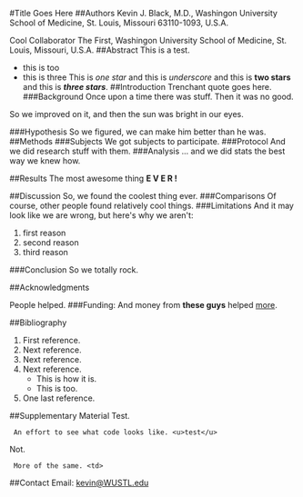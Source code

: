 #Title Goes Here
##Authors
Kevin J. Black, M.D., Washingon University School of Medicine, St. Louis, Missouri 63110-1093, U.S.A.

Cool Collaborator The First, Washingon University School of Medicine, St. Louis, Missouri, U.S.A.
##Abstract
This is a test.
- this is too
- this is three
This is *one star* and this is _underscore_ and this is **two stars** and this is ***three stars***.
##Introduction
	Trenchant quote goes here.
###Background
Once upon a time there was stuff. Then it was no good.

So we improved on it, and then the sun was bright in our eyes.

###Hypothesis
So we figured, we can make him better than he was.
##Methods
###Subjects
We got subjects to participate.
###Protocol
And we did research stuff with them.
###Analysis
... and we did stats the best way we knew how.

##Results
The most awesome thing **E V E R !**

##Discussion
So, we found the coolest thing ever.
###Comparisons
Of course, other people found relatively cool things.
###Limitations
And it may look like we are wrong, but here's why we aren't:

1. first reason
2. second reason
3. third reason

###Conclusion
So we totally rock.

##Acknowledgments

People helped.
###Funding:
And money from **these guys** helped <u>more</u>.

##Bibliography

1. First reference.
2. Next reference.
3. Next reference.
4. Next reference.
	- This is how it is.
	- This is too.
5. One last reference.

##Supplementary Material
Test.

     An effort to see what code looks like. <u>test</u>
Not.

     More of the same. <td>
    
##Contact
Email: kevin@WUSTL.edu
